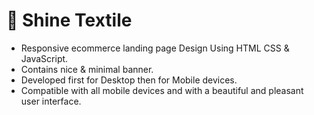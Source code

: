 # 🧵 Shine Textile
- Responsive ecommerce landing page Design Using HTML CSS &amp; JavaScript.
- Contains nice & minimal banner.
- Developed first for Desktop then for Mobile devices.
- Compatible with all mobile devices and with a beautiful and pleasant user interface.
